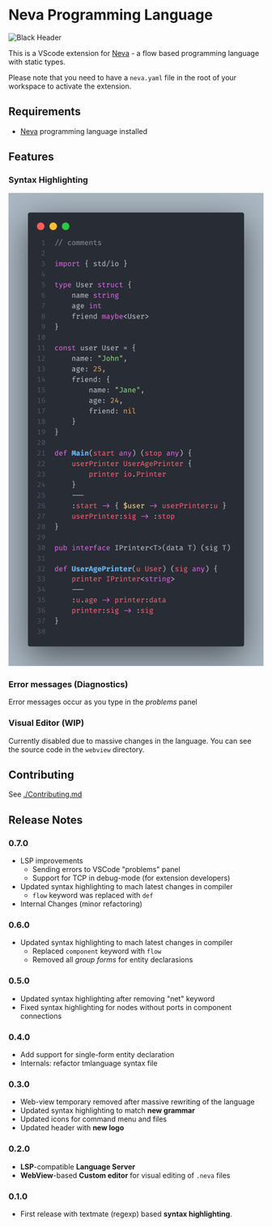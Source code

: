 # Neva Programming Language

![Black Header](./assets/header.png "Nevalang logo and title")

This is a VScode extension for [Neva](https://github.com/nevalang/neva) - a flow based programming language with static types.

Please note that you need to have a `neva.yaml` file in the root of your workspace to activate the extension.

## Requirements

- [Neva](https://github.com/nevalang/neva) programming language installed

## Features

### Syntax Highlighting

![Picture of a syntax highlighting](./assets/code.png "Syntax highlighting example")

### Error messages (Diagnostics)

Error messages occur as you type in the _problems_ panel

### Visual Editor (WIP)

Currently disabled due to massive changes in the language. You can see the source code in the `webview` directory.

## Contributing

See [./Contributing.md](Contributing.md)

## Release Notes

### 0.7.0

- LSP improvements
  - Sending errors to VSCode "problems" panel
  - Support for TCP in debug-mode (for extension developers)
- Updated syntax highlighting to mach latest changes in compiler
  - `flow` keyword was replaced with `def`
- Internal Changes (minor refactoring)

### 0.6.0

- Updated syntax highlighting to mach latest changes in compiler
  - Replaced `component` keyword with `flow`
  - Removed all _group forms_ for entity declarasions

### 0.5.0

- Updated syntax highlighting after removing "net" keyword
- Fixed syntax highlighting for nodes without ports in component connections

### 0.4.0

- Add support for single-form entity declaration
- Internals: refactor tmlanguage syntax file

### 0.3.0

- Web-view temporary removed after massive rewriting of the language
- Updated syntax highlighting to match **new grammar**
- Updated icons for command menu and files
- Updated header with **new logo**

### 0.2.0

- **LSP**-compatible **Language Server**
- **WebView**-based **Custom editor** for visual editing of `.neva` files

### 0.1.0

- First release with textmate (regexp) based **syntax highlighting**.
